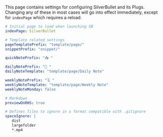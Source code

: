 This page contains settings for configuring SilverBullet and its Plugs. Changing any of these in most cases will go into effect immediately, except for `indexPage` which requires a reload.

```yaml
# Initial page to load when launching SB
indexPage: SilverBullet

# Template related settings
pageTemplatePrefix: "template/page/"
snippetPrefix: "snippet/"

quickNotePrefix: "📥 "

dailyNotePrefix: "📅 "
dailyNoteTemplate: "template/page/Daily Note"

weeklyNotePrefix: "🗓️ "
weeklyNoteTemplate: "template/page/Weekly Note"
weeklyNoteMonday: false

# Markdown
previewOnRHS: true

# Defines files to ignore in a format compatible with .gitignore
spaceIgnore: |
   dist
   largefolder
   *.mp4
```
